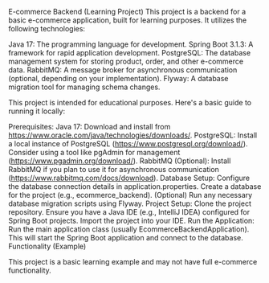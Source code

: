 E-commerce Backend (Learning Project)
This project is a backend for a basic e-commerce application, built for learning purposes. It utilizes the following technologies:

Java 17: The programming language for development.
Spring Boot 3.1.3: A framework for rapid application development.
PostgreSQL: The database management system for storing product, order, and other e-commerce data.
RabbitMQ: A message broker for asynchronous communication (optional, depending on your implementation).
Flyway: A database migration tool for managing schema changes.

This project is intended for educational purposes. Here's a basic guide to running it locally:

Prerequisites:
Java 17: Download and install from https://www.oracle.com/java/technologies/downloads/.
PostgreSQL: Install a local instance of PostgreSQL (https://www.postgresql.org/download/). Consider using a tool like pgAdmin for management (https://www.pgadmin.org/download/).
RabbitMQ (Optional): Install RabbitMQ if you plan to use it for asynchronous communication (https://www.rabbitmq.com/docs/download).
Database Setup:
Configure the database connection details in application.properties.
Create a database for the project (e.g., ecommerce_backend).
(Optional) Run any necessary database migration scripts using Flyway.
Project Setup:
Clone the project repository.
Ensure you have a Java IDE (e.g., IntelliJ IDEA) configured for Spring Boot projects.
Import the project into your IDE.
Run the Application:
Run the main application class (usually EcommerceBackendApplication). This will start the Spring Boot application and connect to the database.
Functionality (Example)

This project is a basic learning example and may not have full e-commerce functionality. 

